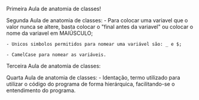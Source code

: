 Primeira Aula de anatomia de classes!

Segunda Aula de anatomia de classes:
    - Para colocar uma variavel que o valor nunca se altere, basta colocar o "final antes da variavel" ou colocar o nome da variavel em MAIÚSCULO;

    - Unicos simbolos permitidos para nomear uma variável são: _ e $;

    - CamelCase para nomear as variáveis.

Terceira Aula de anatomia de classes:
    


Quarta Aula de anatomia de classes:
    - Identação, termo utilizado para utilizar o código do programa de forma hierárquica, facilitando-se o entendimento do programa.

